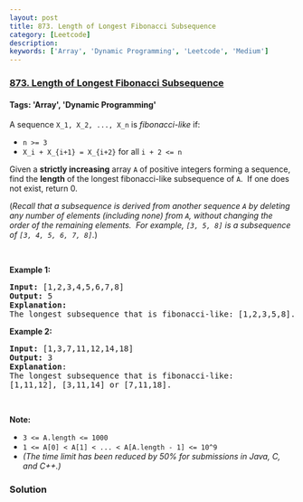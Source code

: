 ```yaml
---
layout: post
title: 873. Length of Longest Fibonacci Subsequence
category: [Leetcode]
description: 
keywords: ['Array', 'Dynamic Programming', 'Leetcode', 'Medium']
---
```

### [873. Length of Longest Fibonacci Subsequence](https://leetcode.com/problems/length-of-longest-fibonacci-subsequence)

#### Tags: 'Array', 'Dynamic Programming'

<div class="content__u3I1 question-content__JfgR"><div><p>A sequence <code>X_1, X_2, ..., X_n</code> is <em>fibonacci-like</em> if:</p>
<ul>
<li><code>n &gt;= 3</code></li>
<li><code>X_i + X_{i+1} = X_{i+2}</code> for all <code>i + 2 &lt;= n</code></li>
</ul>
<p>Given a <b>strictly increasing</b> array <code>A</code> of positive integers forming a sequence, find the <strong>length</strong> of the longest fibonacci-like subsequence of <code>A</code>.  If one does not exist, return 0.</p>
<p>(<em>Recall that a subsequence is derived from another sequence <code>A</code> by deleting any number of elements (including none) from <code>A</code>, without changing the order of the remaining elements.  For example, <code>[3, 5, 8]</code> is a subsequence of <code>[3, 4, 5, 6, 7, 8]</code>.</em>)</p>
<p> </p>
<ul>
</ul>
<p><strong>Example 1:</strong></p>
<pre><strong>Input: </strong>[1,2,3,4,5,6,7,8]
<strong>Output: </strong>5
<strong>Explanation:
</strong>The longest subsequence that is fibonacci-like: [1,2,3,5,8].
</pre>
<p><strong>Example 2:</strong></p>
<pre><strong>Input: </strong>[1,3,7,11,12,14,18]
<strong>Output: </strong>3
<strong>Explanation</strong>:
The longest subsequence that is fibonacci-like:
[1,11,12], [3,11,14] or [7,11,18].
</pre>
<p> </p>
<p><strong>Note:</strong></p>
<ul>
<li><code>3 &lt;= A.length &lt;= 1000</code></li>
<li><code>1 &lt;= A[0] &lt; A[1] &lt; ... &lt; A[A.length - 1] &lt;= 10^9</code></li>
<li><em>(The time limit has been reduced by 50% for submissions in Java, C, and C++.)</em></li>
</ul>
</div></div>

### Solution
